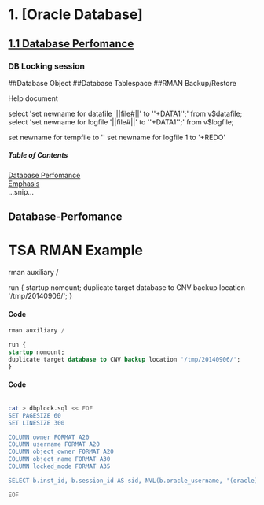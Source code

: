 # 1. [Oracle Database]
<!-- /TOC -->

## [1.1 Database Perfomance](#database-perfomance)
### DB Locking session


##Database Object
##Database Tablespace
##RMAN Backup/Restore

Help document


select 'set newname for datafile '||file#||' to ''+DATA1'';' from v$datafile; 
select 'set newname for logfile '||file#||' to ''+DATA1'';' from v$logfile; 

set newname for tempfile <fileno> to '<path>'
set newname for logfile 1 to '+REDO'




##### Table of Contents  
[Database Perfomance](#Database-Perfomance)  
[Emphasis](#emphasis)  
...snip...    
<a name="headers"/>
## Database-Perfomance






# TSA RMAN Example

rman auxiliary / 

run {
startup nomount;
duplicate target database to CNV backup location '/tmp/20140906/';
}


#### Code
```sql
rman auxiliary / 

run {
startup nomount;
duplicate target database to CNV backup location '/tmp/20140906/';
}
```




#### Code
```bash

cat > dbplock.sql << EOF
SET PAGESIZE 60
SET LINESIZE 300

COLUMN owner FORMAT A20
COLUMN username FORMAT A20
COLUMN object_owner FORMAT A20
COLUMN object_name FORMAT A30
COLUMN locked_mode FORMAT A35

SELECT b.inst_id, b.session_id AS sid, NVL(b.oracle_username, '(oracle)') AS username, a.owner AS object_owner, a.object_name, Decode(b.locked_mode, 0, 'None', 1, 'Null (NULL)', 2, 'Row-S (SS)', 3, 'Row-X (SX)', 4, 'Share (S)', 5, 'S/Row-X (SSX)', 6, 'Exclusive (X)', b.locked_mode) locked_mode, b.os_user_name FROM   dba_objects a, gv\$locked_object b WHERE  a.object_id = b.object_id ORDER BY 1, 2, 3, 4; 

EOF

```
